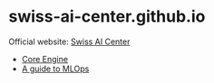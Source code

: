 # swiss-ai-center.github.io

Official website: [Swiss AI Center](https://www.hes-so.ch/swiss-ai-center)

* [Core Engine](https://swiss-ai-center.github.io/core-engine/)
* [A guide to MLOps](https://swiss-ai-center.github.io/a-guide-to-mlops/)

